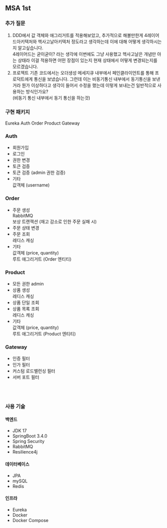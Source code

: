 ## MSA 1st

### 추가 질문
1. DDD에서 값 객체와 애그리거트를 적용해보았고, 추가적으로 해볼만한게 4레이어드아키텍처와 헥사고날아키텍처 정도라고 생각하는데 이에 대해 어떻게 생각하시는지 알고싶습니다.  <br>
   4레이어드는 굳이굳이? 라는 생각에 이번에도 그냥 사용했고 헥사고날은 개념만 아는 상태라 이걸 적용하면 어떤 장점이 있는지  현재 상태에서 어떻게 변경되는지를 모르겠습니다.
2. 프로젝트 기존 코드에서는 오더생성 메세지큐 내부에서  페인클라이언트를 통해 프로덕트에게 통신을 보냈습니다. 그런데 이는 비동기통신 내부에서 동기통신을 보낸거라 뭔가 이상하다고 생각이 들어서 수정을 했는데 이렇게 보내는건 일반적으로 사용하는 방식인가요?  <br>
   (비동기 통신 내부에서 동기 통신을 하는것)

### 구현 패키지
Eureka
Auth
Order
Product
Gateway


### Auth
- 회원가입
- 로그인
- 권한 변경
- 토큰 검증
- 토큰 검증 (admin 권한 검증)
- 기타 <br>
  값객체 (username)

### Order
- 주문 생성  <br>
  RabbitMQ  <br>
  보상 트랜잭션 (재고 감소로 인한 주문 실패 시)
- 주문 상태 변경 <br>
- 주문 조회 <br>
  레디스 캐싱
- 기타 <br>
  값객체 (price, quantity)  <br>
  루트 애그리거트 (Order 엔티티)

### Product
- 모든 권한 admin
- 상품 생성  <br>
  레디스 캐싱
- 상품 단일 조회
- 상품 목록 조회 <br>
  레디스 캐싱
- 기타  <br>
  값객체 (price, quantity)  <br>
  루트 애그리거트 (Product 엔티티)

### Gateway
- 인증 필터
- 인가 필터
- 커스텀 로드밸런싱 필터
- 서버 포트 필터

<br>
<br>

### 사용 기술

#### 백엔드
- JDK 17
- SpringBoot 3.4.0
- Spring Security
- RabbitMQ
- Resilience4j

#### 데이터베이스
- JPA
- mySQL
- Redis

#### 인프라
- Eureka
- Docker
- Docker Compose


  
